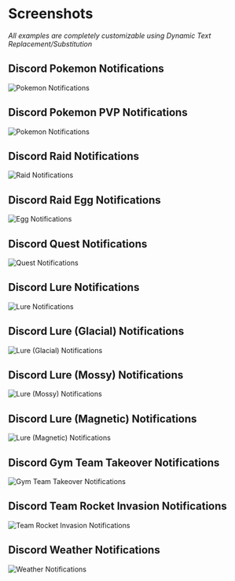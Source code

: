 # Screenshots
*All examples are completely customizable using Dynamic Text Replacement/Substitution*  

## Discord Pokemon Notifications  
![Pokemon Notifications](https://raw.githubusercontent.com/versx/WhMgr/master/images/pkmn.png "Pokemon Notifications")  

## Discord Pokemon PVP Notifications  
![Pokemon Notifications](https://raw.githubusercontent.com/versx/WhMgr/master/images/pvp.png "Pokemon PVP Notifications")  

## Discord Raid Notifications  
![Raid Notifications](https://raw.githubusercontent.com/versx/WhMgr/master/images/raids.png "Raid Notifications")  

## Discord Raid Egg Notifications  
![Egg Notifications](https://raw.githubusercontent.com/versx/WhMgr/master/images/eggs.png "Egg Notifications")  

## Discord Quest Notifications  
![Quest Notifications](https://raw.githubusercontent.com/versx/WhMgr/master/images/quests.png "Quest Notifications")  

## Discord Lure Notifications  
![Lure Notifications](https://raw.githubusercontent.com/versx/WhMgr/master/images/lure.png "Lure Notifications")  

## Discord Lure (Glacial) Notifications  
![Lure (Glacial) Notifications](https://raw.githubusercontent.com/versx/WhMgr/master/images/lure_glacial.png "Lure (Glacial) Notifications")  

## Discord Lure (Mossy) Notifications  
![Lure (Mossy) Notifications](https://raw.githubusercontent.com/versx/WhMgr/master/images//lure_mossy.png "Lure (Mossy) Notifications")  

## Discord Lure (Magnetic) Notifications  
![Lure (Magnetic) Notifications](https://raw.githubusercontent.com/versx/WhMgr/master/images/lure_magnetic.png "Lure (Magnetic) Notifications")  

## Discord Gym Team Takeover Notifications  
![Gym Team Takeover Notifications](https://raw.githubusercontent.com/versx/WhMgr/master/images/gyms.png "Gym Team Takeover Notifications")  

## Discord Team Rocket Invasion Notifications  
![Team Rocket Invasion Notifications](https://raw.githubusercontent.com/versx/WhMgr/master/images/invasions.png "Team Rocket Invasion Notifications")  

## Discord Weather Notifications  
![Weather Notifications](https://raw.githubusercontent.com/versx/WhMgr/master/images/weather.png "Weather Notifications")  
